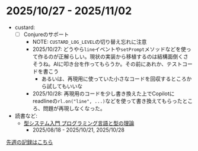 # 2025/10/27 - 2025/11/02

- custard:
    - [ ] Conjureのサポート
        - NOTE: `CUSTARD_LOG_LEVEL`の切り替え忘れに注意
        - 2025/10/27: どうやら`line`イベントや`setPrompt`メソッドなどを使って作るのが正解らしい。現状の実装から移植するのは結構面倒くさそうね。AIに叩き台を作ってもらうか。その前にあれか、テストコードを書こう
            - あるいは、再現用に使っていた小さなコードを回収するところから試してもいいな
        - 2025/10/28: 再現用のコードを少し書き換えた上でCopilotにreadlineの`rl.on("line", ...)`などを使って書き換えてもらったところ、問題が再現しなくなった。
- 読書など:
    - [型システム入門 プログラミング言語と型の理論](https://www.ohmsha.co.jp/book/9784274069116/)
        - 2025/08/18 - 2025/10/21, 2025/10/28

[先週の記録はこちら](https://github.com/igrep/daily-commits/blob/e675e790b7eb1b9a07182fcca0dbae61510232ef/yesterday.md)
